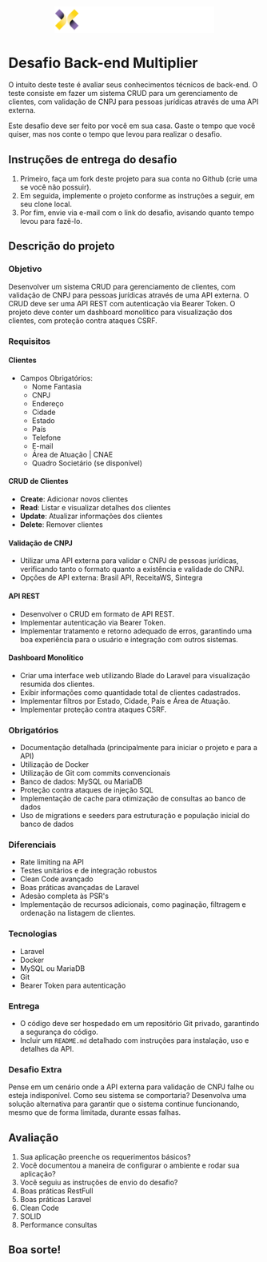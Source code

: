 <p align="center">
  <img src="images/logo.png" width="320" alt="Multiplier Logo" />
</p>

# Desafio Back-end Multiplier

O intuito deste teste é avaliar seus conhecimentos técnicos de back-end. O teste consiste em fazer um sistema CRUD para um gerenciamento de clientes, com validação de CNPJ para pessoas jurídicas através de uma API externa.

Este desafio deve ser feito por você em sua casa. Gaste o tempo que você quiser, mas nos conte o tempo que levou para realizar o desafio.

## Instruções de entrega do desafio

1. Primeiro, faça um fork deste projeto para sua conta no Github (crie uma se você não possuir).
2. Em seguida, implemente o projeto conforme as instruções a seguir, em seu clone local.
3. Por fim, envie via e-mail com o link do desafio, avisando quanto tempo levou para fazê-lo.

## Descrição do projeto

### Objetivo

Desenvolver um sistema CRUD para gerenciamento de clientes, com validação de CNPJ para pessoas jurídicas através de uma API externa. O CRUD deve ser uma API REST com autenticação via Bearer Token. O projeto deve conter um dashboard monolítico para visualização dos clientes, com proteção contra ataques CSRF.
### Requisitos

#### Clientes

- Campos Obrigatórios:
    - Nome Fantasia
    - CNPJ
    - Endereço
    - Cidade
    - Estado
    - País
    - Telefone
    - E-mail
    - Área de Atuação | CNAE
    - Quadro Societário (se disponível)

#### CRUD de Clientes

- **Create**: Adicionar novos clientes
- **Read**: Listar e visualizar detalhes dos clientes
- **Update**: Atualizar informações dos clientes
- **Delete**: Remover clientes

#### Validação de CNPJ

- Utilizar uma API externa para validar o CNPJ de pessoas jurídicas, verificando tanto o formato quanto a existência e validade do CNPJ.
- Opções de API externa: Brasil API, ReceitaWS, Sintegra

#### API REST

- Desenvolver o CRUD em formato de API REST.
- Implementar autenticação via Bearer Token.
- Implementar tratamento e retorno adequado de erros, garantindo uma boa experiência para o usuário e integração com outros sistemas.

#### Dashboard Monolítico

- Criar uma interface web utilizando Blade do Laravel para visualização resumida dos clientes.
- Exibir informações como quantidade total de clientes cadastrados.
- Implementar filtros por Estado, Cidade, País e Área de Atuação.
- Implementar proteção contra ataques CSRF.

### Obrigatórios

- Documentação detalhada (principalmente para iniciar o projeto e para a API)
- Utilização de Docker
- Utilização de Git com commits convencionais
- Banco de dados: MySQL ou MariaDB
- Proteção contra ataques de injeção SQL
- Implementação de cache para otimização de consultas ao banco de dados
- Uso de migrations e seeders para estruturação e população inicial do banco de dados

### Diferenciais

- Rate limiting na API
- Testes unitários e de integração robustos
- Clean Code avançado
- Boas práticas avançadas de Laravel
- Adesão completa às PSR's
- Implementação de recursos adicionais, como paginação, filtragem e ordenação na listagem de clientes.


### Tecnologias

- Laravel
- Docker
- MySQL ou MariaDB
- Git
- Bearer Token para autenticação

### Entrega

- O código deve ser hospedado em um repositório Git privado, garantindo a segurança do código.
- Incluir um `README.md` detalhado com instruções para instalação, uso e detalhes da API.

### Desafio Extra

Pense em um cenário onde a API externa para validação de CNPJ falhe ou esteja indisponível. Como seu sistema se comportaria? Desenvolva uma solução alternativa para garantir que o sistema continue funcionando, mesmo que de forma limitada, durante essas falhas.
## Avaliação

1. Sua aplicação preenche os requerimentos básicos?
2. Você documentou a maneira de configurar o ambiente e rodar sua aplicação?
3. Você seguiu as instruções de envio do desafio?
4. Boas práticas RestFull
5. Boas práticas Laravel
6. Clean Code
7. SOLID
8. Performance consultas

## Boa sorte!